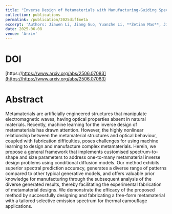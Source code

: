 ```yaml
---
title: "Inverse Design of Metamaterials with Manufacturing-Guiding Spectrum-to-Structure Conditional Diffusion Model"
collection: publications
permalink: /publication/2025diffmeta
excerpt: 'Authors: Jiawen Li, Jiang Guo, Yuanzhe Li, **Zetian Mao**, Jiaxing Shen, Tashi Xu, Diptesh Das, Jinming He, Run Hu, Yaerim Lee, Koji Tsuda, Junichiro Shiomi'
date: 2025-06-08
venue: 'Arxiv'
---
```


# DOI

[https://https://www.arxiv.org/abs/2506.07083](https://https://www.arxiv.org/abs/2506.07083)

# Abstract

Metamaterials are artificially engineered structures that manipulate electromagnetic waves, having optical properties absent in natural materials. Recently, machine learning for the inverse design of metamaterials has drawn attention. However, the highly nonlinear relationship between the metamaterial structures and optical behaviour, coupled with fabrication difficulties, poses challenges for using machine learning to design and manufacture complex metamaterials. Herein, we propose a general framework that implements customised spectrum-to-shape and size parameters to address one-to-many metamaterial inverse design problems using conditional diffusion models. Our method exhibits superior spectral prediction accuracy, generates a diverse range of patterns compared to other typical generative models, and offers valuable prior knowledge for manufacturing through the subsequent analysis of the diverse generated results, thereby facilitating the experimental fabrication of metamaterial designs. We demonstrate the efficacy of the proposed method by successfully designing and fabricating a free-form metamaterial with a tailored selective emission spectrum for thermal camouflage applications.